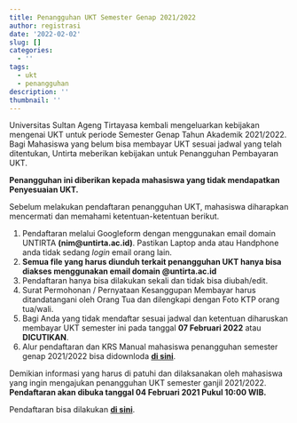 ```yaml
---
title: Penangguhan UKT Semester Genap 2021/2022
author: registrasi
date: '2022-02-02'
slug: []
categories:
  - ''
tags:
  - ukt
  - penangguhan
description: ''
thumbnail: ''
---
```


Universitas Sultan Ageng Tirtayasa kembali mengeluarkan kebijakan mengenai UKT untuk periode Semester Genap Tahun Akademik 2021/2022. Bagi Mahasiswa yang belum bisa membayar UKT sesuai jadwal yang telah ditentukan, Untirta meberikan kebijakan untuk Penangguhan Pembayaran UKT.

**Penangguhan ini diberikan kepada mahasiswa yang tidak mendapatkan Penyesuaian UKT.**

Sebelum melakukan pendaftaran penangguhan UKT, mahasiswa diharapkan mencermati dan memahami ketentuan-ketentuan berikut.

1.  Pendaftaran melalui Googleform dengan menggunakan email domain UNTIRTA **(nim\@untirta.ac.id)**. Pastikan Laptop anda atau Handphone anda tidak sedang *login* email orang lain.
2.  **Semua file yang harus diunduh terkait penangguhan UKT hanya bisa diakses menggunakan email domain \@untirta.ac.id**
3.  Pendaftaran hanya bisa dilakukan sekali dan tidak bisa diubah/edit.
4.  Surat Permohonan / Pernyataan Kesanggupan Membayar harus ditandatangani oleh Orang Tua dan dilengkapi dengan Foto KTP orang tua/wali.
5.  Bagi Anda yang tidak mendaftar sesuai jadwal dan ketentuan diharuskan membayar UKT semester ini pada tanggal **07 Februari 2022** atau **DICUTIKAN**.
6.  Alur pendaftaran dan KRS Manual mahasiswa penangguhan semester genap 2021/2022 bisa didownloda [**di sini**](https://drive.google.com/file/d/1VPIKnL_3N36hs_ke5Ce7c4smRpYQRTBZ/view?usp=sharing).

Demikian informasi yang harus di patuhi dan dilaksanakan oleh mahasiswa yang ingin mengajukan penangguhan UKT semester ganjil 2021/2022. **Pendaftaran akan dibuka tanggal 04 Februari 2021 Pukul 10:00 WIB.**

Pendaftaran bisa dilakukan [**di sini**](/post/2021-10-29-penyesuaian-ukt-semester-genap-2021-2022/).
